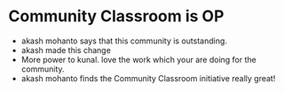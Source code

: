 # Community Classroom is OP

- akash mohanto says that this community is outstanding.
- akash made this change
- More power to kunal. love the work which your are doing for the community.
- akash mohanto finds the Community Classroom initiative really great!

